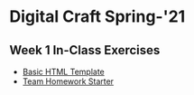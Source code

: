 # Digital Craft Spring-'21

## Week 1 In-Class Exercises
* [Basic HTML Template]()
* [Team Homework Starter]()